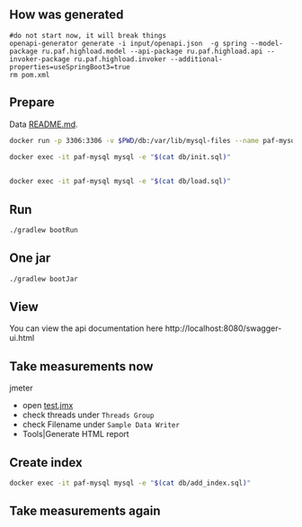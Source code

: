 ## How was generated

```
#do not start now, it will break things
openapi-generator generate -i input/openapi.json  -g spring --model-package ru.paf.highload.model --api-package ru.paf.highload.api --invoker-package ru.paf.highload.invoker --additional-properties=useSpringBoot3=true
rm pom.xml
```

## Prepare

Data [README.md](db/README.md).

```bash
docker run -p 3306:3306 -v $PWD/db:/var/lib/mysql-files --name paf-mysql -e MYSQL_ALLOW_EMPTY_PASSWORD=yes -d mysql:9.2.0
```

```bash
docker exec -it paf-mysql mysql -e "$(cat db/init.sql)"
 
```

```bash
docker exec -it paf-mysql mysql -e "$(cat db/load.sql)"
```

## Run

```bash
./gradlew bootRun
```

## One jar

```bash
./gradlew bootJar
```

## View

You can view the api documentation here
http://localhost:8080/swagger-ui.html

## Take measurements now

jmeter

* open [test.jmx](test.jmx)
* check threads under `Threads Group`
* check Filename under `Sample Data Writer`
* Tools|Generate HTML report

## Create index

```bash
docker exec -it paf-mysql mysql -e "$(cat db/add_index.sql)"
```

## Take measurements again
